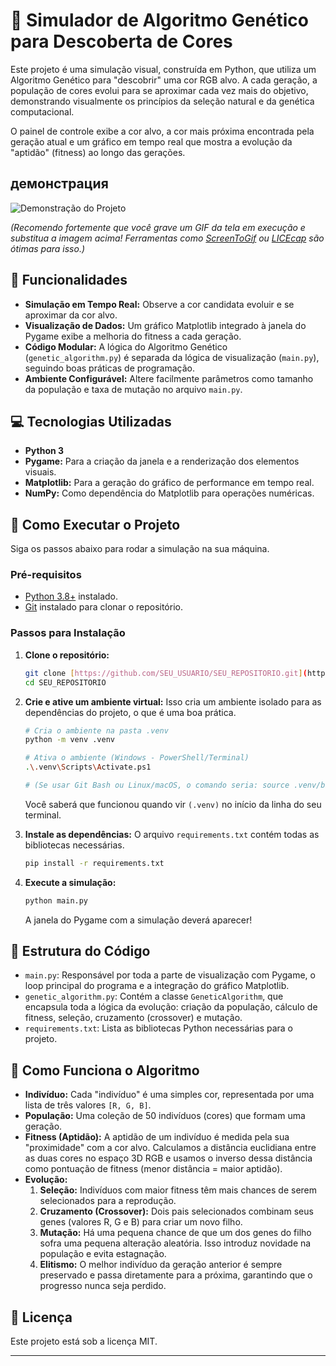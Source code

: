 # 🧬 Simulador de Algoritmo Genético para Descoberta de Cores

Este projeto é uma simulação visual, construída em Python, que utiliza um Algoritmo Genético para "descobrir" uma cor RGB alvo. A cada geração, a população de cores evolui para se aproximar cada vez mais do objetivo, demonstrando visualmente os princípios da seleção natural e da genética computacional.

O painel de controle exibe a cor alvo, a cor mais próxima encontrada pela geração atual e um gráfico em tempo real que mostra a evolução da "aptidão" (fitness) ao longo das gerações.

##  демонстрация

![Demonstração do Projeto](https://i.imgur.com/gK9qGHY.png)

*(Recomendo fortemente que você grave um GIF da tela em execução e substitua a imagem acima! Ferramentas como [ScreenToGif](https://www.screentogif.com/) ou [LICEcap](https://www.cockos.com/licecap/) são ótimas para isso.)*

## 🎯 Funcionalidades

* **Simulação em Tempo Real:** Observe a cor candidata evoluir e se aproximar da cor alvo.
* **Visualização de Dados:** Um gráfico Matplotlib integrado à janela do Pygame exibe a melhoria do fitness a cada geração.
* **Código Modular:** A lógica do Algoritmo Genético (`genetic_algorithm.py`) é separada da lógica de visualização (`main.py`), seguindo boas práticas de programação.
* **Ambiente Configurável:** Altere facilmente parâmetros como tamanho da população e taxa de mutação no arquivo `main.py`.

## 💻 Tecnologias Utilizadas

* **Python 3**
* **Pygame:** Para a criação da janela e a renderização dos elementos visuais.
* **Matplotlib:** Para a geração do gráfico de performance em tempo real.
* **NumPy:** Como dependência do Matplotlib para operações numéricas.

## 🚀 Como Executar o Projeto

Siga os passos abaixo para rodar a simulação na sua máquina.

### Pré-requisitos

* [Python 3.8+](https://www.python.org/downloads/) instalado.
* [Git](https://git-scm.com/downloads) instalado para clonar o repositório.

### Passos para Instalação

1.  **Clone o repositório:**
    ```bash
    git clone [https://github.com/SEU_USUARIO/SEU_REPOSITORIO.git](https://github.com/SEU_USUARIO/SEU_REPOSITORIO.git)
    cd SEU_REPOSITORIO
    ```

2.  **Crie e ative um ambiente virtual:**
    Isso cria um ambiente isolado para as dependências do projeto, o que é uma boa prática.
    ```bash
    # Cria o ambiente na pasta .venv
    python -m venv .venv

    # Ativa o ambiente (Windows - PowerShell/Terminal)
    .\.venv\Scripts\Activate.ps1
    
    # (Se usar Git Bash ou Linux/macOS, o comando seria: source .venv/bin/activate)
    ```
    Você saberá que funcionou quando vir `(.venv)` no início da linha do seu terminal.

3.  **Instale as dependências:**
    O arquivo `requirements.txt` contém todas as bibliotecas necessárias.
    ```bash
    pip install -r requirements.txt
    ```

4.  **Execute a simulação:**
    ```bash
    python main.py
    ```
    A janela do Pygame com a simulação deverá aparecer!

## 📂 Estrutura do Código

* `main.py`: Responsável por toda a parte de visualização com Pygame, o loop principal do programa e a integração do gráfico Matplotlib.
* `genetic_algorithm.py`: Contém a classe `GeneticAlgorithm`, que encapsula toda a lógica da evolução: criação da população, cálculo de fitness, seleção, cruzamento (crossover) e mutação.
* `requirements.txt`: Lista as bibliotecas Python necessárias para o projeto.

## 🧠 Como Funciona o Algoritmo

* **Indivíduo:** Cada "indivíduo" é uma simples cor, representada por uma lista de três valores `[R, G, B]`.
* **População:** Uma coleção de 50 indivíduos (cores) que formam uma geração.
* **Fitness (Aptidão):** A aptidão de um indivíduo é medida pela sua "proximidade" com a cor alvo. Calculamos a distância euclidiana entre as duas cores no espaço 3D RGB e usamos o inverso dessa distância como pontuação de fitness (menor distância = maior aptidão).
* **Evolução:**
    1.  **Seleção:** Indivíduos com maior fitness têm mais chances de serem selecionados para a reprodução.
    2.  **Cruzamento (Crossover):** Dois pais selecionados combinam seus genes (valores R, G e B) para criar um novo filho.
    3.  **Mutação:** Há uma pequena chance de que um dos genes do filho sofra uma pequena alteração aleatória. Isso introduz novidade na população e evita estagnação.
    4.  **Elitismo:** O melhor indivíduo da geração anterior é sempre preservado e passa diretamente para a próxima, garantindo que o progresso nunca seja perdido.

## 📜 Licença

Este projeto está sob a licença MIT.

---